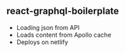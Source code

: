 ## react-graphql-boilerplate

* Loading json from API
* Loads content from Apollo cache
* Deploys on netlify